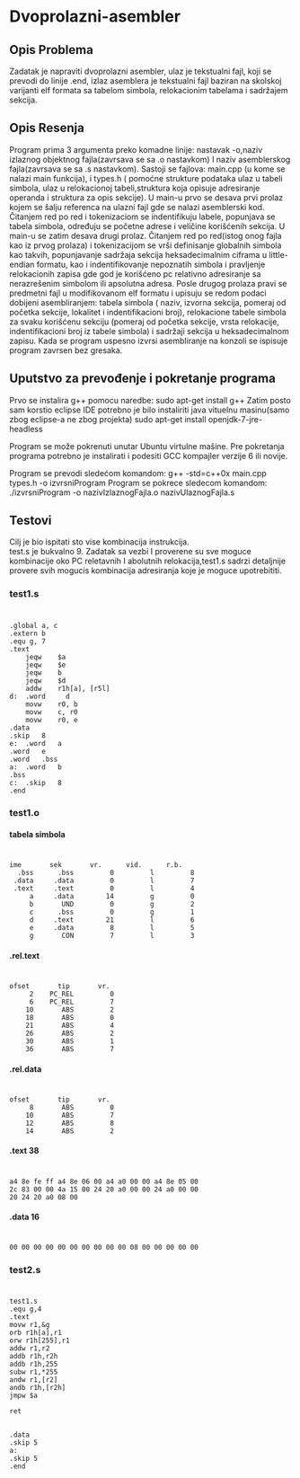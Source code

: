 # Dvoprolazni-asembler
## Opis Problema

Zadatak je napraviti dvoprolazni asembler, ulaz je tekstualni fajl, koji se prevodi do linije .end, izlaz asemblera je tekstualni fajl baziran na skolskoj varijanti elf formata sa tabelom simbola, relokacionim tabelama i sadržajem sekcija.

## Opis Resenja

Program prima 3 argumenta preko komadne linije: nastavak -o,naziv izlaznog objektnog fajla(zavrsava se sa .o nastavkom) I naziv asemblerskog fajla(zavrsava se sa .s nastavkom). 
	Sastoji se fajlova: main.cpp (u kome se nalazi main funkcija), i types.h ( pomoćne strukture podataka ulaz u tabeli simbola, ulaz u relokacionoj tabeli,struktura koja opisuje adresiranje operanda i struktura za opis sekcije). 
	U main-u prvo se desava prvi prolaz kojem se šalju referenca na ulazni fajl gde se nalazi asemblerski kod. Čitanjem red po red i tokenizaciom se indentifikuju labele, popunjava se tabela simbola, određuju se početne adrese i veličine korišćenih sekcija. 
	U main-u se zatim desava drugi prolaz. Čitanjem red po red(istog onog fajla kao iz prvog prolaza) i tokenizacijom se vrši definisanje globalnih simbola kao takvih, popunjavanje sadržaja sekcija heksadecimalnim ciframa u little-endian formatu, kao i indentifikovanje nepoznatih simbola i pravljenje relokacionih zapisa gde god je korišćeno pc relativno adresiranje sa nerazrešenim simbolom ili apsolutna adresa.
	Posle drugog prolaza pravi se predmetni fajl u modifikovanom elf formatu i upisuju se redom podaci dobijeni asembliranjem: tabela simbola ( naziv, izvorna sekcija, pomeraj od početka sekcije, lokalitet i indentifikacioni broj),  relokacione tabele simbola za svaku korišćenu sekciju (pomeraj od početka sekcije, vrsta relokacije, indentifikacioni broj iz tabele simbola) i sadržaji sekcija u heksadecimalnom zapisu.
	Kada se program uspesno izvrsi asembliranje na konzoli se ispisuje program zavrsen bez gresaka.

## Uputstvo za prevođenje i pokretanje programa

Prvo se instalira g++ pomocu naredbe: 
sudo apt-get install g++
Zatim posto sam korstio eclipse IDE potrebno je bilo instaliriti java vituelnu masinu(samo zbog eclipse-a ne zbog projekta)
sudo apt-get install openjdk-7-jre-headless

Program se može pokrenuti unutar Ubuntu virtulne mašine. Pre pokretanja programa potrebno je instalirati i podesiti GCC kompajler verzije 6 ili novije.

Program se prevodi sledećom komandom:
g++ -std=c++0x main.cpp types.h -o izvrsniProgram 
Program se pokrece sledecom komandom:
./izvrsniProgram -o nazivIzlaznogFajla.o nazivUlaznogFajla.s

## Testovi

Cilj je bio ispitati sto vise kombinacija instrukcija.  
test.s je bukvalno 9. Zadatak sa vezbi I proverene su sve moguce kombinacije oko PC reletavnih I abolutnih relokacija,test1.s sadrzi detaljnije provere svih mogucis kombinacija adresiranja koje je moguce upotrebititi. 

### test1.s

#
	.global a, c
	.extern b
	.equ g, 7
	.text
		jeqw	$a
		jeqw	$e
		jeqw 	b
		jeqw	$d
		addw	r1h[a], [r5l]
	d: 	.word	  d
		movw 	r0, b
		movw	c, r0
		movw	r0, e
	.data
	.skip 	8
	e:	.word	a
	.word	e
	.word	.bss 
	a:	.word	b
	.bss
	c:	.skip 	8
	.end

### test1.o

#### tabela simbola
#      
	ime       sek       vr.      vid.      r.b.
      .bss      .bss         0         l         8
     .data     .data         0         l         7
     .text     .text         0         l         4
         a     .data        14         g         0
         b       UND         0         g         2
         c      .bss         0         g         1
         d     .text        21         l         6
         e     .data         8         l         5
         g       CON         7         l         3

#### .rel.text
#    
	ofset       tip       vr.
         2    PC_REL         0
         6    PC_REL         7
        10       ABS         2
        18       ABS         0
        21       ABS         4
        26       ABS         2
        30       ABS         1
        36       ABS         7

#### .rel.data
#    
	ofset       tip       vr.
         8       ABS         0
        10       ABS         7
        12       ABS         8
        14       ABS         2

#### .text  38
#	
	a4 8e fe ff a4 8e 06 00 a4 a0 00 00 a4 8e 05 00
	2c 83 00 00 4a 15 00 24 20 a0 00 00 24 a0 00 00
	20 24 20 a0 08 00 

#### .data  16
#	
	00 00 00 00 00 00 00 00 00 00 08 00 00 00 00 00


### test2.s

# 
	test1.s
	.equ g,4
	.text
	movw r1,&g
	orb r1h[a],r1
	orw r1h[255],r1
	addw r1,r2
	addb r1h,r2h
	addb r1h,255
	subw r1,*255
	andw r1,[r2]
	andb r1h,[r2h]
	jmpw $a

	ret


	.data
	.skip 5
	a:
	.skip 5
	.end


